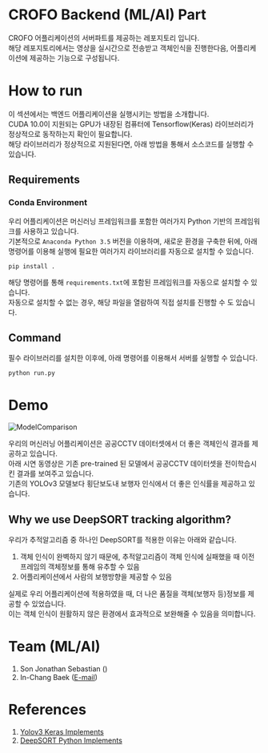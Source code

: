 # CROFO Backend (ML/AI) Part
CROFO 어플리케이션의 서버파트를 제공하는 레포지토리 입니다.  
해당 레포지토리에서는 영상을 실시간으로 전송받고 객체인식을 진행한다음, 어플리케이션에 제공하는 기능으로 구성됩니다.

# How to run
이 섹션에서는 백엔드 어플리케이션을 실행시키는 방법을 소개합니다.  
CUDA 10.0이 지원되는 GPU가 내장된 컴퓨터에 Tensorflow(Keras) 라이브러리가 정상적으로 동작하는지 확인이 필요합니다.  
해당 라이브러리가 정상적으로 지원된다면, 아래 방법을 통해서 소스코드를 실행할 수 있습니다.  

## Requirements
### Conda Environment
우리 어플리케이션은 머신러닝 프레임워크를 포함한 여러가지 Python 기반의 프레임워크를 사용하고 있습니다.  
기본적으로 `Anaconda Python 3.5` 버전을 이용하며, 새로운 환경을 구축한 뒤에, 아래 명령어를 이용해 실행에 필요한 여러가지 라이브러리를 자동으로 설치할 수 있습니다.
```shell script
pip install .
```
해당 명령어를 통해 `requirements.txt`에 포함된 프레임워크를 자동으로 설치할 수 있습니다.  
자동으로 설치할 수 없는 경우, 해당 파일을 열람하여 직접 설치를 진행할 수 도 있습니다.



## Command
필수 라이브러리를 설치한 이후에, 아래 명령어를 이용해서 서버를 실행할 수 있습니다.
```shell script
python run.py
```

# Demo
![ModelComparison](./screenshots/model-comparison.gif)


우리의 머신러닝 어플리케이션은 공공CCTV 데이터셋에서 더 좋은 객체인식 결과를 제공하고 있습니다.  
아래 시연 동영상은 기존 pre-trained 된 모델에서 공공CCTV 데이터셋을 전이학습시킨 결과를 보여주고 있습니다.  
기존의 YOLOv3 모델보다 횡단보도내 보행자 인식에서 더 좋은 인식률을 제공하고 있습니다.

## Why we use DeepSORT tracking algorithm?
우리가 추적알고리즘 중 하나인 DeepSORT를 적용한 이유는 아래와 같습니다.
1. 객체 인식이 완벽하지 않기 때문에, 추적알고리즘이 객체 인식에 실패했을 때 이전 프레임의 객체정보를 통해 유추할 수 있음
1. 어플리케이션에서 사람의 보행방향을 제공할 수 있음

실제로 우리 어플리케이션에 적용하였을 때, 더 나은 품질을 객체(보행자 등)정보를 제공할 수 있었습니다.  
이는 객체 인식이 원활하지 않은 환경에서 효과적으로 보완해줄 수 있음을 의미합니다.
# Team (ML/AI)
1. Son Jonathan Sebastian ()
1. In-Chang Baek ([E-mail](mailto:bic4907@gmail.com))


# References
1. [Yolov3 Keras Implements]()
1. [DeepSORT Python Implements]()